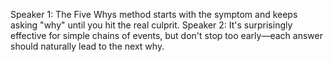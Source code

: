 Speaker 1: The Five Whys method starts with the symptom and keeps asking "why" until you hit the real culprit.
Speaker 2: It's surprisingly effective for simple chains of events, but don't stop too early—each answer should naturally lead to the next why.
